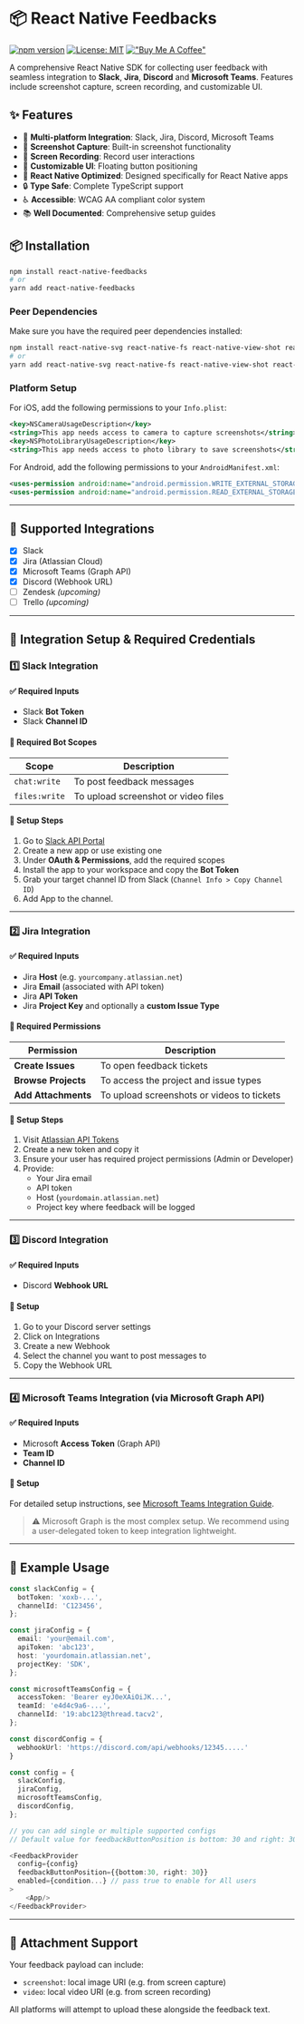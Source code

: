# 📦 React Native Feedbacks

[![npm version](https://badge.fury.io/js/react-native-feedbacks.svg)](https://badge.fury.io/js/react-native-feedbacks)
[![License: MIT](https://img.shields.io/badge/License-MIT-yellow.svg)](https://opensource.org/licenses/MIT)
[!["Buy Me A Coffee"](https://img.shields.io/badge/Buy%20Me%20a%20Coffee-orange?logo=buy-me-a-coffee)](https://buymeacoffee.com/devanshuruhela)

A comprehensive React Native SDK for collecting user feedback with seamless integration to **Slack**, **Jira**, **Discord** and **Microsoft Teams**. Features include screenshot capture, screen recording, and customizable UI.

## ✨ Features

- 🚀 **Multi-platform Integration**: Slack, Jira, Discord, Microsoft Teams
- 📸 **Screenshot Capture**: Built-in screenshot functionality
- 🎥 **Screen Recording**: Record user interactions
- 🎨 **Customizable UI**: Floating button positioning
- 📱 **React Native Optimized**: Designed specifically for React Native apps
- 🔒 **Type Safe**: Complete TypeScript support
- ♿ **Accessible**: WCAG AA compliant color system
- 📚 **Well Documented**: Comprehensive setup guides

## 📦 Installation

```bash
npm install react-native-feedbacks
# or
yarn add react-native-feedbacks
```

### Peer Dependencies

Make sure you have the required peer dependencies installed:

```bash
npm install react-native-svg react-native-fs react-native-view-shot react-native-record-screen react-native-create-thumbnail
# or 
yarn add react-native-svg react-native-fs react-native-view-shot react-native-record-screen react-native-create-thumbnail
```

### Platform Setup

For iOS, add the following permissions to your `Info.plist`:

```xml
<key>NSCameraUsageDescription</key>
<string>This app needs access to camera to capture screenshots</string>
<key>NSPhotoLibraryUsageDescription</key>
<string>This app needs access to photo library to save screenshots</string>
```

For Android, add the following permissions to your `AndroidManifest.xml`:

```xml
<uses-permission android:name="android.permission.WRITE_EXTERNAL_STORAGE" />
<uses-permission android:name="android.permission.READ_EXTERNAL_STORAGE" />
```

---

## 🧵 Supported Integrations

- [x] Slack
- [x] Jira (Atlassian Cloud)
- [x] Microsoft Teams (Graph API)
- [x] Discord (Webhook URL)
- [ ] Zendesk _(upcoming)_
- [ ] Trello _(upcoming)_

---

## 🔐 Integration Setup & Required Credentials

### 1️⃣ Slack Integration

#### ✅ Required Inputs
- Slack **Bot Token**
- Slack **Channel ID**

#### 🔑 Required Bot Scopes

| Scope         | Description                             |
|---------------|-----------------------------------------|
| `chat:write`  | To post feedback messages               |
| `files:write` | To upload screenshot or video files     |

#### 📌 Setup Steps
1. Go to [Slack API Portal](https://api.slack.com/apps)
2. Create a new app or use existing one
3. Under **OAuth & Permissions**, add the required scopes
4. Install the app to your workspace and copy the **Bot Token**
5. Grab your target channel ID from Slack (`Channel Info > Copy Channel ID`)
6. Add App to the channel.
---

### 2️⃣ Jira Integration

#### ✅ Required Inputs
- Jira **Host** (e.g. `yourcompany.atlassian.net`)
- Jira **Email** (associated with API token)
- Jira **API Token**
- Jira **Project Key** and optionally a **custom Issue Type**

#### 🔑 Required Permissions

| Permission         | Description                                  |
|--------------------|----------------------------------------------|
| **Create Issues**  | To open feedback tickets                     |
| **Browse Projects**| To access the project and issue types        |
| **Add Attachments**| To upload screenshots or videos to tickets   |

#### 📌 Setup Steps
1. Visit [Atlassian API Tokens](https://id.atlassian.com/manage/api-tokens)
2. Create a new token and copy it
3. Ensure your user has required project permissions (Admin or Developer)
4. Provide:
   - Your Jira email
   - API token
   - Host (`yourdomain.atlassian.net`)
   - Project key where feedback will be logged

---

### 3️⃣ Discord Integration

#### ✅ Required Inputs
- Discord **Webhook URL**

#### 📌 Setup
1. Go to your Discord server settings
2. Click on Integrations
3. Create a new Webhook
4. Select the channel you want to post messages to
5. Copy the Webhook URL

---

### 4️⃣ Microsoft Teams Integration (via Microsoft Graph API)

#### ✅ Required Inputs
- Microsoft **Access Token** (Graph API)
- **Team ID**
- **Channel ID**

#### 📌 Setup
For detailed setup instructions, see [Microsoft Teams Integration Guide](./microsoft_teams_integration_readme.md).

> ⚠️ Microsoft Graph is the most complex setup. We recommend using a user-delegated token to keep integration lightweight.

---

## 🚀 Example Usage

```ts
const slackConfig = {
  botToken: 'xoxb-...',
  channelId: 'C123456',
};

const jiraConfig = {
  email: 'your@email.com',
  apiToken: 'abc123',
  host: 'yourdomain.atlassian.net',
  projectKey: 'SDK',
};

const microsoftTeamsConfig = {
  accessToken: 'Bearer eyJ0eXAiOiJK...',
  teamId: 'e4d4c9a6-...',
  channelId: '19:abc123@thread.tacv2',
};

const discordConfig = {
  webhookUrl: 'https://discord.com/api/webhooks/12345.....'
}

const config = {
  slackConfig,
  jiraConfig,
  microsoftTeamsConfig,
  discordConfig,
};

// you can add single or multiple supported configs
// Default value for feedbackButtonPosition is bottom: 30 and right: 30

<FeedbackProvider 
  config={config}
  feedbackButtonPosition={{bottom:30, right: 30}} 
  enabled={condition...} // pass true to enable for All users
>
    <App/>
</FeedbackProvider>

```

---

## 📎 Attachment Support

Your feedback payload can include:
- `screenshot`: local image URI (e.g. from screen capture)
- `video`: local video URI (e.g. from screen recording)

All platforms will attempt to upload these alongside the feedback text.